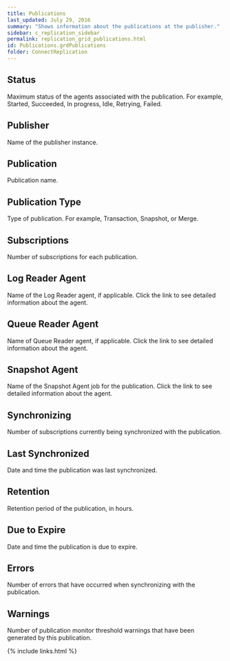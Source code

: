 ```yaml
---
title: Publications
last_updated: July 29, 2016
summary: "Shows information about the publications at the publisher."
sidebar: c_replication_sidebar
permalink: replication_grid_publications.html
id: Publications.grdPublications
folder: ConnectReplication
---
```


## Status

Maximum status of the agents associated with the publication. For example, Started, Succeeded, In progress, Idle, Retrying, Failed.

## Publisher

Name of the publisher instance.

## Publication

Publication name.

## Publication Type

Type of publication. For example, Transaction, Snapshot, or Merge.

## Subscriptions

Number of subscriptions for each publication.

## Log Reader Agent

Name of the Log Reader agent, if applicable. Click the link to see detailed information about the agent.

## Queue Reader Agent

Name of Queue Reader agent, if applicable. Click the link to see detailed information about the agent.

## Snapshot Agent

Name of the Snapshot Agent job for the publication. Click the link to see detailed information about the agent.

## Synchronizing

Number of subscriptions currently being synchronized with the publication.

## Last Synchronized

Date and time the publication was last synchronized.

## Retention

Retention period of the publication, in hours.

## Due to Expire

Date and time the publication is due to expire.

## Errors

Number of errors that have occurred when synchronizing with the publication.

## Warnings

Number of publication monitor threshold warnings that have been generated by this publication.



{% include links.html %}
